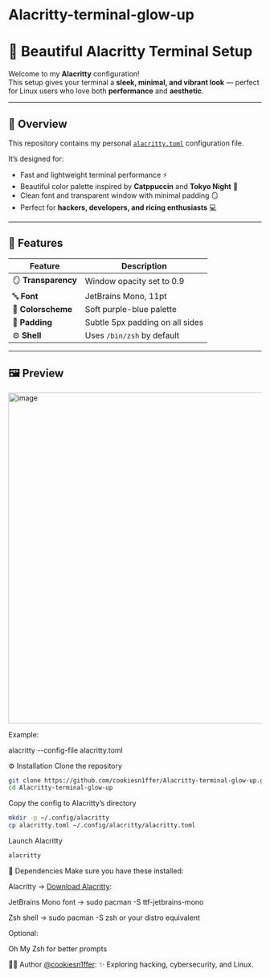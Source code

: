 # Alacritty-terminal-glow-up

# 🌈 Beautiful Alacritty Terminal Setup

Welcome to my **Alacritty** configuration!  
This setup gives your terminal a **sleek, minimal, and vibrant look** — perfect for Linux users who love both **performance** and **aesthetic**.

---

## 🧠 Overview

This repository contains my personal [`alacritty.toml`](./alacritty.toml) configuration file.

It’s designed for:
- Fast and lightweight terminal performance ⚡  
- Beautiful color palette inspired by **Catppuccin** and **Tokyo Night** 🌙  
- Clean font and transparent window with minimal padding 🪞  
- Perfect for **hackers, developers, and ricing enthusiasts** 💻  

---

## 🎨 Features

| Feature | Description |
|----------|-------------|
| 🪞 **Transparency** | Window opacity set to 0.9 |
| 🔤 **Font** | JetBrains Mono, 11pt |
| 🎨 **Colorscheme** | Soft purple-blue palette |
| 🧱 **Padding** | Subtle 5px padding on all sides |
| ⚙️ **Shell** | Uses `/bin/zsh` by default |

---

## 🖼️ Preview
<img width="1029" height="658" alt="image" src="https://github.com/user-attachments/assets/3a80b4e9-c040-41e6-9569-8626d6a24b1c" />


Example:

alacritty --config-file alacritty.toml

⚙️ Installation
Clone the repository

```bash
git clone https://github.com/cookiesn1ffer/Alacritty-terminal-glow-up.git
cd Alacritty-terminal-glow-up
```
Copy the config to Alacritty’s directory

```bash
mkdir -p ~/.config/alacritty
cp alacritty.toml ~/.config/alacritty/alacritty.toml
```
Launch Alacritty

```bash
alacritty
```
🧩 Dependencies
Make sure you have these installed:

Alacritty → <a href="https://alacritty.org/" target="_blank">Download Alacritty</a>:

JetBrains Mono font → sudo pacman -S ttf-jetbrains-mono

Zsh shell → sudo pacman -S zsh or your distro equivalent

Optional:

Oh My Zsh for better prompts

🧑‍💻 Author
<a href="https://github.com/cookiesn1ffer" target="_blank">@cookiesn1ffer</a>:
✨ Exploring hacking, cybersecurity, and Linux.

